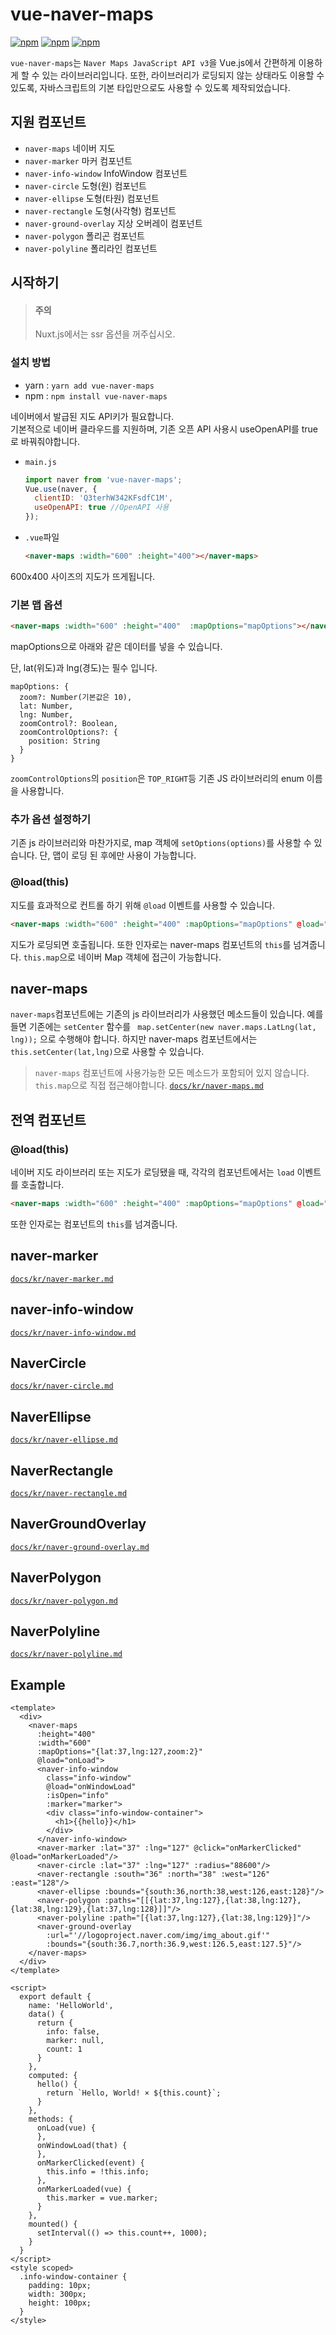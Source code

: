 # vue-naver-maps
[![npm](https://img.shields.io/npm/v/vue-naver-maps.svg?style=flat-square)](https://www.npmjs.com/package/vue-naver-maps)
[![npm](https://img.shields.io/npm/dt/vue-naver-maps.svg?style=flat-square)](https://www.npmjs.com/package/vue-naver-maps)
[![npm](https://img.shields.io/npm/l/vue-naver-maps.svg?registry_uri=https%3A%2F%2Fregistry.npmjs.com&style=flat-square)](https://opensource.org/licenses/MIT)

`vue-naver-maps`는 `Naver Maps JavaScript API v3`을 Vue.js에서 간편하게 이용하게 할 수 있는 라이브러리입니다. 또한, 라이브러리가 로딩되지 않는 상태라도 이용할 수 있도록, 자바스크립트의 기본 타입만으로도 사용할 수 있도록 제작되었습니다.

## 지원 컴포넌트
* `naver-maps` 네이버 지도
* `naver-marker` 마커 컴포넌트
* `naver-info-window` InfoWindow 컴포넌트
* `naver-circle` 도형(원) 컴포넌트
* `naver-ellipse` 도형(타원) 컴포넌트
* `naver-rectangle` 도형(사각형) 컴포넌트
* `naver-ground-overlay` 지상 오버레이 컴포넌트
* `naver-polygon` 폴리곤 컴포넌트
* `naver-polyline` 폴리라인 컴포넌트
## 시작하기
> #### 주의
> Nuxt.js에서는 ssr 옵션을 꺼주십시오.

### 설치 방법
* yarn : `yarn add vue-naver-maps`
* npm : `npm install vue-naver-maps`

네이버에서 발급된 지도 API키가 필요합니다. <br>
기본적으로 네이버 클라우드를 지원하며, 기존 오픈 API 사용시 useOpenAPI를 true로 바꿔줘야합니다.
* `main.js`
  ```javascript
  import naver from 'vue-naver-maps';
  Vue.use(naver, {
    clientID: 'Q3terhW342KFsdfC1M',
    useOpenAPI: true //OpenAPI 사용
  });
  ```
* `.vue`파일
  ```html
  <naver-maps :width="600" :height="400"></naver-maps>
  ```
 600x400 사이즈의 지도가 뜨게됩니다.
 
### 기본 맵 옵션
```html
<naver-maps :width="600" :height="400"  :mapOptions="mapOptions"></naver-maps>
```
mapOptions으로 아래와 같은 데이터를 넣을 수 있습니다.

단, lat(위도)과 lng(경도)는 필수 입니다. 
```
mapOptions: {
  zoom?: Number(기본값은 10),
  lat: Number,
  lng: Number,
  zoomControl?: Boolean,
  zoomControlOptions?: {
    position: String
  }
}
```
`zoomControlOptions`의 `position`은 `TOP_RIGHT`등 기존 JS 라이브러리의 enum 이름을 사용합니다.
### 추가 옵션 설정하기
기존 js 라이브러리와 마찬가지로, map 객체에 `setOptions(options)`를 사용할 수 있습니다. 단, 맵이 로딩 된 후에만 사용이 가능합니다.

### @load(this)
지도를 효과적으로 컨트롤 하기 위해 `@load` 이벤트를 사용할 수 있습니다.
```html
<naver-maps :width="600" :height="400" :mapOptions="mapOptions" @load="callback"></naver-maps>
```
지도가 로딩되면 호출됩니다. 또한 인자로는 naver-maps 컴포넌트의 `this`를 넘겨줍니다. 
`this.map`으로 네이버 Map 객체에 접근이 가능합니다. 

## naver-maps
`naver-maps`컴포넌트에는 기존의 js 라이브러리가 사용했던 메소드들이 있습니다. 예를 들면 기존에는 `setCenter` 함수를 ` map.setCenter(new naver.maps.LatLng(lat, lng));` 으로 수행해야 합니다.
하지만 naver-maps 컴포넌트에서는 `this.setCenter(lat,lng)`으로 사용할 수 있습니다.

> `naver-maps` 컴포넌트에 사용가능한 모든 메소드가 포함되어 있지 않습니다. `this.map`으로 직접 접근해야합니다.
[`docs/kr/naver-maps.md`]()
## 전역 컴포넌트
### @load(this)
네이버 지도 라이브러리 또는 지도가 로딩됐을 때, 각각의 컴포넌트에서는 `load` 이벤트를 호출합니다.
```html
<naver-maps :width="600" :height="400" :mapOptions="mapOptions" @load="callback"></naver-maps>
```
또한 인자로는 컴포넌트의 `this`를 넘겨줍니다. 
## naver-marker
[`docs/kr/naver-marker.md`](https://github.com/Shin-JaeHeon/vue-naver-maps/blob/master/docs/kr/naver-marker.md)
## naver-info-window
[`docs/kr/naver-info-window.md`](https://github.com/Shin-JaeHeon/vue-naver-maps/blob/master/docs/kr/naver-info-window.md)
## NaverCircle
[`docs/kr/naver-circle.md`](https://github.com/Shin-JaeHeon/vue-naver-maps/blob/master/docs/kr/naver-circle.md)
## NaverEllipse
[`docs/kr/naver-ellipse.md`](https://github.com/Shin-JaeHeon/vue-naver-maps/blob/master/docs/kr/naver-ellipse.md)
## NaverRectangle
[`docs/kr/naver-rectangle.md`](https://github.com/Shin-JaeHeon/vue-naver-maps/blob/master/docs/kr/naver-rectangle.md)
## NaverGroundOverlay
[`docs/kr/naver-ground-overlay.md`](https://github.com/Shin-JaeHeon/vue-naver-maps/blob/master/docs/kr/naver-ground-overlay.md)
## NaverPolygon
[`docs/kr/naver-polygon.md`](https://github.com/Shin-JaeHeon/vue-naver-maps/blob/master/docs/kr/naver-polygon.md)
## NaverPolyline
[`docs/kr/naver-polyline.md`](https://github.com/Shin-JaeHeon/vue-naver-maps/blob/master/docs/kr/naver-polyline.md)
## Example
```vue
<template>
  <div>
    <naver-maps
      :height="400"
      :width="600"
      :mapOptions="{lat:37,lng:127,zoom:2}"
      @load="onLoad">
      <naver-info-window
        class="info-window"
        @load="onWindowLoad"
        :isOpen="info"
        :marker="marker">
        <div class="info-window-container">
          <h1>{{hello}}</h1>
        </div>
      </naver-info-window>
      <naver-marker :lat="37" :lng="127" @click="onMarkerClicked" @load="onMarkerLoaded"/>
      <naver-circle :lat="37" :lng="127" :radius="88600"/>
      <naver-rectangle :south="36" :north="38" :west="126" :east="128"/>
      <naver-ellipse :bounds="{south:36,north:38,west:126,east:128}"/>
      <naver-polygon :paths="[[{lat:37,lng:127},{lat:38,lng:127},{lat:38,lng:129},{lat:37,lng:128}]]"/>
      <naver-polyline :path="[{lat:37,lng:127},{lat:38,lng:129}]"/>
      <naver-ground-overlay
        :url="'//logoproject.naver.com/img/img_about.gif'"
        :bounds="{south:36.7,north:36.9,west:126.5,east:127.5}"/>
    </naver-maps>
  </div>
</template>

<script>
  export default {
    name: 'HelloWorld',
    data() {
      return {
        info: false,
        marker: null,
        count: 1
      }
    },
    computed: {
      hello() {
        return `Hello, World! × ${this.count}`;
      }
    },
    methods: {
      onLoad(vue) {
      },
      onWindowLoad(that) {
      },
      onMarkerClicked(event) {
        this.info = !this.info;
      },
      onMarkerLoaded(vue) {
        this.marker = vue.marker;
      }
    },
    mounted() {
      setInterval(() => this.count++, 1000);
    }
  }
</script>
<style scoped>
  .info-window-container {
    padding: 10px;
    width: 300px;
    height: 100px;
  }
</style>
```
